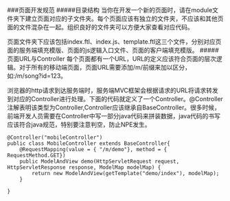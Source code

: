 ###页面开发规范
#####目录结构
当你在开发一个新的页面时，请在module文件夹下建立页面对应的子文件夹。每个页面应该有独立的文件夹，不应该和其他页面的文件混杂在一起。组织良好的文件夹可以方便大家查看对应代码。

页面文件夹下应该包括index.ftl、index.js、template.ftl这三个文件，分别对应页面的服务端填充模版、页面的js逻辑入口文件、页面的客户端填充模版。
#####页面URL与Controller
每个页面都有一个URL，URL的定义应该符合页面的层次逻辑。对于所有的移动端页面，页面URL需要添加/m/前缀来加以区分，如:/m/song?id=123。

浏览器的http请求到达服务端时，服务端MVC框架会根据请求的URL将请求转发到对应的Controller进行处理。下面的代码就定义了一个Controller。@Controller注解表明该类型为Controller,Controller应该继承自BaseController。很多时候，前端开发人员需要在Controller中写一部分java代码来拼装数据，java代码的书写应该符合java规范，特别要注意判空，防止NPE发生。

```
@Controller("mobileController")
public class MobileController extends BaseController{
	@RequestMapping(value = { "/m/demo"}, method = { RequestMethod.GET})
	public ModelAndView demo(HttpServletRequest request, HttpServletResponse response, ModelMap modelMap) {
		return new ModelAndView(getTemplate("demo/index"), modelMap);
	}

}
```